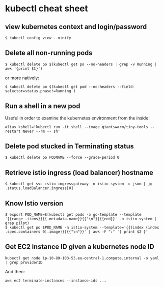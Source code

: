 # kubectl cheat sheet

## view kubernetes context and login/password

`$ kubectl config view --minify`

## Delete all non-running pods

`$ kubectl delete po $(kubectl get po --no-headers | grep -v Running | awk '{print $1}')`

or more natively:

`$ kubectl delete po $(kubectl get pod --no-headers --field-selector=status.phase!=Running )`

## Run a shell in a new pod 

Useful in order to examine the kubernetes environment from the inside:

`alias kshell='kubectl run -it shell --image giantswarm/tiny-tools --restart Never --rm -- sh'`

## Delete pod stucked in Terminating status

`$ kubectl delete po PODNAME --force --grace-period 0`

## Retrieve istio ingress (load balancer) hostname

`$ kubectl get svc istio-ingressgateway -n istio-system -o json | jq .status.loadBalancer.ingress[0]`

## Know Istio version

```
$ export POD_NAME=$(kubectl get pods -o go-template --template '{{range .items}}{{.metadata.name}}{{"\n"}}{{end}}' -n istio-system | grep pilot)
$ kubectl get po $POD_NAME -n istio-system --template='{{(index (index .spec.containers 0).image)}}{{"\n"}}' | awk -F ":" '{ print $2 }'
```

## Get EC2 instance ID given a kubernetes node ID 

`kubectl get node ip-10-80-103-53.eu-central-1.compute.internal -o yaml | grep providerID`

And then:

`aws ec2 terminate-instances --instance-ids ...`
